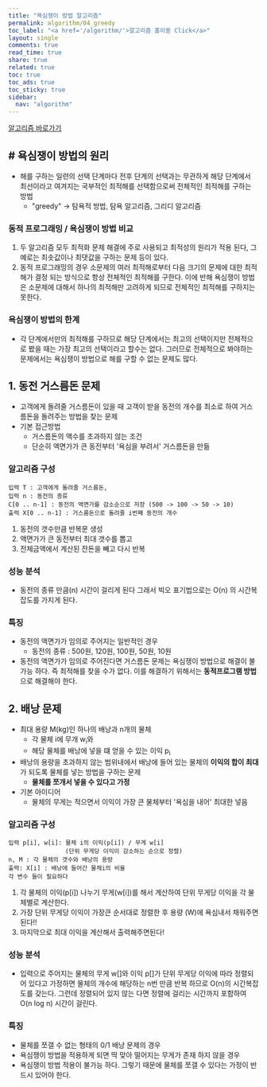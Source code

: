 ```yaml
---
title: "욕심쟁이 방법 알고리즘"
permalink: algorithm/04_greedy
toc_label: "<a href='/algorithm/'>알고리즘 홈이동 Click</a>"
layout: single
comments: true
read_time: true
share: true
related: true
toc: true
toc_ads: true
toc_sticky: true
sidebar:
  nav: "algorithm"
---
```

[알고리즘 바로가기](../algorithm)


## # 욕심쟁이 방법의 원리
- 해를 구하는 일련의 선택 단계마다 전후 단계의 선택과는 무관하게 해당 단계에서 최선이라고 여겨지는 국부적인 최적해를 선택함으로써 전체적인 최적해를 구하는 방법
  + "greedy" -> 탐욕적 방법, 탐욕 알고리즘, 그리디 알고리즘

### 동적 프로그래밍 / 욕심쟁이 방법 비교
1. 두 알고리즘 모두 최적화 문제 해결에 주로 사용되고  최적성의 원리가 적용 된다, 그 예로는 최솟값이나 최댓값을 구하는 문제 등이 있다. 
2. 동적 프로그래밍의 경우 소문제의 여러 최적해로부터 다음 크기의 문제에 대한 최적해가 결정 되는 방식으로 항상 전체적인 최적해를 구한다. 이에 반해 욕심쟁이 방법은 소문제에 대해서 하나의 최적해만 고려하게 되므로 전체적인 최적해를 구하지는 못한다.

### 욕심쟁이 방법의 한계
- 각 단계에서만의 최적해를 구하므로 해당 단계에서는 최고의 선택이지만 전체적으로 봤을 때는 가장 최고의 선택이라고 할수는 없다. 그러므로 전체적으로 봐야하는 문제에서는 욕심쟁이 방법으로 해를 구할 수 없는 문제도 많다.

## 1. 동전 거스름돈 문제
- 고객에게 돌려줄 거스름돈이 있을 때 고객이 받을 동전의 개수를 최소로 하여 거스름돈을 돌려주는 방법을 찾는 문제
- 기본 접근방법
  + 거스름돈의 액수를 초과하지 않는 조건
  + 단순히 액면가가 큰 동전부터 '욕심을 부려서' 거스름돈을 만듦

### 알고리즘 구성
```
입력 T : 고객에게 돌려줄 거스름돈, 
입력 n : 동전의 종류
C[0 .. n-1] : 동전의 액면가를 감소순으로 저장 (500 -> 100 -> 50 -> 10)
출력 X[0 .. n-1] : 거스름돈으로 돌려줄 i번째 동전의 개수
```
1. 동전의 갯수만큼 반복문 생성
2. 액면가가 큰 동전부터 최대 갯수를 뽑고
3. 전체금액에서 계산된 잔돈을 빼고 다시 반복

### 성능 분석
- 동전의 종류 만큼(n) 시간이 걸리게 된다 그래서 빅오 표기법으로는 O(n) 의 시간복잡도를 가지게 된다.

### 특징
- 동전의 액면가가 임의로 주어지는 일반적인 경우
  + 동전의 종류 : 500원, 120원, 100원, 50원, 10원
- 동전의 액면가가 임의로 주어진다면 거스름돈 문제는 욕심쟁이 방법으로 해결이 불가능 하다. 즉 최적해를 찾을 수가 없다. 이를 해결하기 위해서는 **동적프로그램 방법**으로 해결해야 한다.

## 2. 배낭 문제
- 최대 용량 M(kg)인 하나의 배낭과 n개의 물체
  + 각 물체 i에 무개 w<sub>i</sub>와 
  + 해당 물체를 배낭에 넣을 떄 얻을 수 있는 이익 p<sub>i</sub> 
- 배낭의 용량을 초과하지 않는 범위내에서 배낭에 들어 있는 물체의 **이익의 합이 최대**가 되도록 물체를 넣는 방법을 구하는 문제
  + **물체를 쪼개서 넣을 수 있다고 가정**
- 기본 아이디어
  + 물체의 무게는 적으면서 이익이 가장 큰 물체부터 '욕심을 내어' 최대한 넣음

### 알고리즘 구성
```
입력 p[i], w[i]: 물체 i의 이익(p[i]) / 무게 w[i]
                (단위 무게당 이익이 감소하는 순으로 정렬)
n, M : 각 물체의 갯수와 배낭의 용량
출력: X[i] : 배낭에 들어간 물체i의 비율
각 변수 들이 필요하다
```
1. 각 물체의 이익(p[i]) 나누기 무게(w[i])를 해서 계산하여 단위 무게당 이익을 각 물체별로 계산한다.
2. 가장 단위 무게당 이익이 가장큰 순서대로 정렬한 후 용량 (W)에 욕심내서 채워주면 된다!!
3. 마지막으로 최대 이익을 계산해서 출력해주면된다!

### 성능 분석
- 입력으로 주어지는 물체의 무게 w[]와 이익 p[]가 단위 무게당 이익에 따라 정렬되어 있다고 가정하면 
물체의 개수에 해당하는 n번 만큼 반복 하므로 O(n)의 시간복잡도를 갖는다. 그런데 정렬되어 있지 않는 다면 정렬에 걸리는 시간까지 포함하여 O(n log n) 시간이 걸린다.

### 특징
- 물체를 쪼갤 수 없는 형태의 0/1 배낭 문제의 경우 
- 욕심쟁이 방법을 적용하게 되면 딱 맞아 떨어지는 무게가 존재 하지 않을 경우 
- 욕심쟁이 방법 적용이 불가능 하다. 그렇기 때문에 물체를 쪼갤 수 있다는 가정이 반드시 있어야 한다.